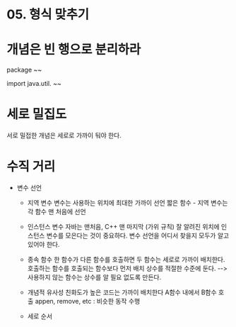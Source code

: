 # 05. 형식 맞추기

# 개념은 빈 행으로 분리하라
package ~~

import java.util. ~~

# 세로 밀집도

서로 밀접한 개념은 세로로 가까이 둬야 한다.

# 수직 거리

- 변수 선언

  - 지역 변수
  변수는 사용하는 위치에 최대한 가까이 선언
  짧은 함수 - 지역 변수는 각 함수 맨 처음에 선언
  
   - 인스턴스 변수
   자바는 맨처음, C++ 맨 마지막 (가위 규칙)
   잘 알려진 위치에 인스턴스 변수를 모은다는 것이 중요하다.
   변수 선언을 어디서 찾을지 모두가 알고 있어야 한다.

   - 종속 함수
   한 함수가 다른 함수를 호출하면 두 함수는 세로로 가까이 배치한다.
   호출하는 함수를 호출되는 함수보다 먼저 배치
   상수를 적절한 수준에 둔다.
   --> 사용하지 않는 함수는 상수를 알 필요 없도록 만든다.
   
   - 개념적 유사성
   친화도가 높은 코드는 가까이 배치한다
   A함수 내에서 B함수 호출
   appen, remove, etc : 비슷한 동작 수행
   
   - 세로 순서

